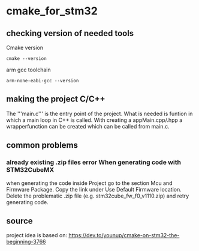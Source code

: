 # cmake_for_stm32

## checking version of needed tools

Cmake version
```
cmake --version
```
arm gcc toolchain
```
arm-none-eabi-gcc --version
```

## making the project C/C++

The '''main.c''' is the entry point of the project.
What is needed is funtion in which a main loop in C++ is called.
With creating a appMain.cpp/.hpp a wrapperfunction can be created which can be called from main.c.

## common problems

### already existing .zip files error When generating code with STM32CubeMX
when generating the code inside Project go to the section Mcu and Firmware Package.
Copy the link under Use Default Firmware location. Delete the problematic .zip file
(e.g. stm32cube_fw_f0_v1110.zip) and retry generating code.

## source
project idea is based on:
https://dev.to/younup/cmake-on-stm32-the-beginning-3766
